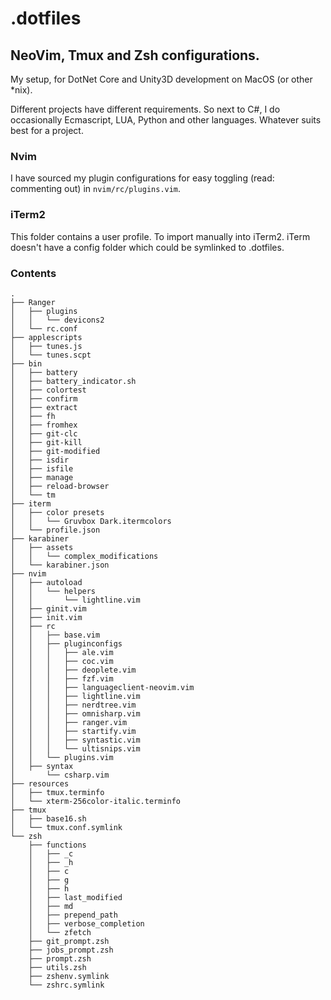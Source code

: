 # .dotfiles

## NeoVim, Tmux and Zsh configurations. 

My setup, for DotNet Core and Unity3D development on MacOS (or other *nix). 

Different projects have different requirements. So next to C#, I do occasionally Ecmascript, LUA, Python and other languages. Whatever suits best for a project.

### Nvim
I have sourced my plugin configurations for easy toggling (read: commenting out) in ``nvim/rc/plugins.vim``.

### iTerm2
This folder contains a user profile. To import manually into iTerm2.
iTerm doesn't have a config folder which could be symlinked to .dotfiles.

### Contents
```
.
├── Ranger
│   ├── plugins
│   │   └── devicons2
│   └── rc.conf
├── applescripts
│   ├── tunes.js
│   └── tunes.scpt
├── bin
│   ├── battery
│   ├── battery_indicator.sh
│   ├── colortest
│   ├── confirm
│   ├── extract
│   ├── fh
│   ├── fromhex
│   ├── git-clc
│   ├── git-kill
│   ├── git-modified
│   ├── isdir
│   ├── isfile
│   ├── manage
│   ├── reload-browser
│   └── tm
├── iterm
│   ├── color presets
│   │   └── Gruvbox Dark.itermcolors
│   └── profile.json
├── karabiner
│   ├── assets
│   │   └── complex_modifications
│   └── karabiner.json
├── nvim
│   ├── autoload
│   │   └── helpers
│   │       └── lightline.vim
│   ├── ginit.vim
│   ├── init.vim
│   ├── rc
│   │   ├── base.vim
│   │   ├── pluginconfigs
│   │   │   ├── ale.vim
│   │   │   ├── coc.vim
│   │   │   ├── deoplete.vim
│   │   │   ├── fzf.vim
│   │   │   ├── languageclient-neovim.vim
│   │   │   ├── lightline.vim
│   │   │   ├── nerdtree.vim
│   │   │   ├── omnisharp.vim
│   │   │   ├── ranger.vim
│   │   │   ├── startify.vim
│   │   │   ├── syntastic.vim
│   │   │   └── ultisnips.vim
│   │   └── plugins.vim
│   ├── syntax
│       └── csharp.vim
├── resources
│   ├── tmux.terminfo
│   └── xterm-256color-italic.terminfo
├── tmux
│   ├── base16.sh
│   └── tmux.conf.symlink
└── zsh
    ├── functions
    │   ├── _c
    │   ├── _h
    │   ├── c
    │   ├── g
    │   ├── h
    │   ├── last_modified
    │   ├── md
    │   ├── prepend_path
    │   ├── verbose_completion
    │   └── zfetch
    ├── git_prompt.zsh
    ├── jobs_prompt.zsh
    ├── prompt.zsh
    ├── utils.zsh
    ├── zshenv.symlink
    └── zshrc.symlink
```
